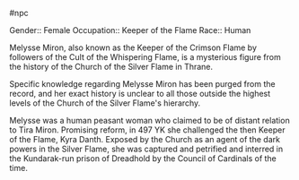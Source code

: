 #npc

Gender:: Female
Occupation:: Keeper of the Flame
Race:: Human

Melysse Miron, also known as the Keeper of the Crimson Flame by followers of the Cult of the Whispering Flame, is a mysterious figure from the history of the Church of the Silver Flame in Thrane.

Specific knowledge regarding Melysse Miron has been purged from the record, and her exact history is unclear to all those outside the highest levels of the Church of the Silver Flame's hierarchy.

Melysse was a human peasant woman who claimed to be of distant relation to Tira Miron. Promising reform, in 497 YK she challenged the then Keeper of the Flame, Kyra Danth. Exposed by the Church as an agent of the dark powers in the Silver Flame, she was captured and petrified and interred in the Kundarak-run prison of Dreadhold by the Council of Cardinals of the time.